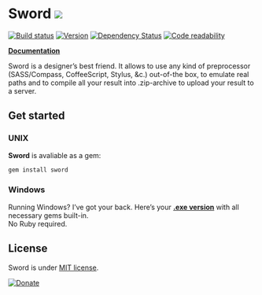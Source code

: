 Sword [![](http://so.mu/icons/sword.png)](http://so.mu/blog/sword)
=====
[![Build status](https://secure.travis-ci.org/somu/sword.png?branch=master)](http://travis-ci.org/somu/sword)
[![Version](https://badge.fury.io/rb/sword.png)](http://rubygems.org/gems/sword)
[![Dependency Status](https://gemnasium.com/somu/sword.png)](https://gemnasium.com/somu/sword)
[![Code readability](https://codeclimate.com/github/somu/sword.png)](https://codeclimate.com/github/somu/sword)

[**Documentation**](http://rubydoc.info/github/somu/sword/master/frames)

Sword is a designer’s best friend. It allows to use any kind of preprocessor (SASS/Compass, CoffeeScript, Stylus, &c.) out-of-the box, to emulate real paths and to compile all your result into .zip-archive to upload your result to a server.

Get started
-----------

### UNIX

**Sword** is avaliable as a gem:
```sh
gem install sword
```

### Windows

Running Windows? I’ve got your back. Here’s your [**.exe version**](https://github.com/somu/sword/blob/master/sword.exe?raw=true) with all necessary gems built-in.  
No Ruby required.

License
-------

Sword is under [MIT license](https://github.com/somu/sword/blob/master/license).

[![Donate](https://www.paypalobjects.com/en_GB/i/btn/btn_donate_LG.gif)](https://www.paypal.com/cgi-bin/webscr?cmd=_s-xclick&hosted_button_id=8PCQ52CFPFSKL)
